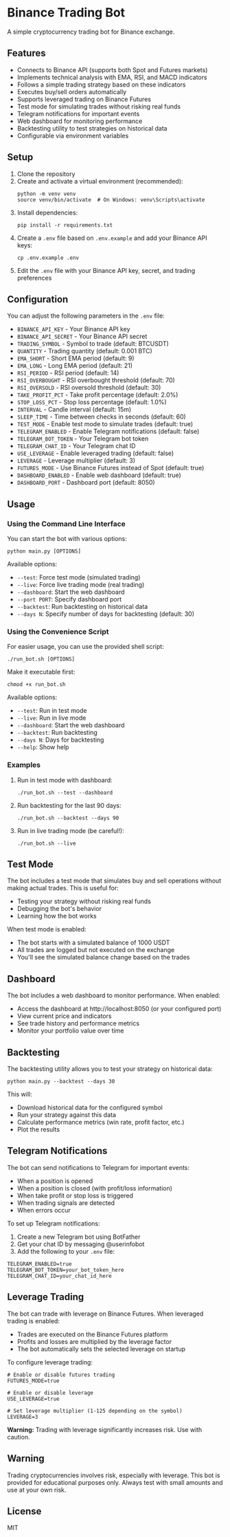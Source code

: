 # Binance Trading Bot

A simple cryptocurrency trading bot for Binance exchange.

## Features

- Connects to Binance API (supports both Spot and Futures markets)
- Implements technical analysis with EMA, RSI, and MACD indicators
- Follows a simple trading strategy based on these indicators
- Executes buy/sell orders automatically
- Supports leveraged trading on Binance Futures
- Test mode for simulating trades without risking real funds
- Telegram notifications for important events
- Web dashboard for monitoring performance
- Backtesting utility to test strategies on historical data
- Configurable via environment variables

## Setup

1. Clone the repository
2. Create and activate a virtual environment (recommended):
   ```
   python -m venv venv
   source venv/bin/activate  # On Windows: venv\Scripts\activate
   ```
3. Install dependencies:
   ```
   pip install -r requirements.txt
   ```
4. Create a `.env` file based on `.env.example` and add your Binance API keys:
   ```
   cp .env.example .env
   ```
5. Edit the `.env` file with your Binance API key, secret, and trading preferences

## Configuration

You can adjust the following parameters in the `.env` file:

- `BINANCE_API_KEY` - Your Binance API key
- `BINANCE_API_SECRET` - Your Binance API secret
- `TRADING_SYMBOL` - Symbol to trade (default: BTCUSDT)
- `QUANTITY` - Trading quantity (default: 0.001 BTC)
- `EMA_SHORT` - Short EMA period (default: 9)
- `EMA_LONG` - Long EMA period (default: 21)
- `RSI_PERIOD` - RSI period (default: 14)
- `RSI_OVERBOUGHT` - RSI overbought threshold (default: 70)
- `RSI_OVERSOLD` - RSI oversold threshold (default: 30)
- `TAKE_PROFIT_PCT` - Take profit percentage (default: 2.0%)
- `STOP_LOSS_PCT` - Stop loss percentage (default: 1.0%)
- `INTERVAL` - Candle interval (default: 15m)
- `SLEEP_TIME` - Time between checks in seconds (default: 60)
- `TEST_MODE` - Enable test mode to simulate trades (default: true)
- `TELEGRAM_ENABLED` - Enable Telegram notifications (default: false)
- `TELEGRAM_BOT_TOKEN` - Your Telegram bot token
- `TELEGRAM_CHAT_ID` - Your Telegram chat ID
- `USE_LEVERAGE` - Enable leveraged trading (default: false)
- `LEVERAGE` - Leverage multiplier (default: 3)
- `FUTURES_MODE` - Use Binance Futures instead of Spot (default: true)
- `DASHBOARD_ENABLED` - Enable web dashboard (default: true)
- `DASHBOARD_PORT` - Dashboard port (default: 8050)

## Usage

### Using the Command Line Interface

You can start the bot with various options:

```
python main.py [OPTIONS]
```

Available options:
- `--test`: Force test mode (simulated trading)
- `--live`: Force live trading mode (real trading)
- `--dashboard`: Start the web dashboard
- `--port PORT`: Specify dashboard port
- `--backtest`: Run backtesting on historical data
- `--days N`: Specify number of days for backtesting (default: 30)

### Using the Convenience Script

For easier usage, you can use the provided shell script:

```
./run_bot.sh [OPTIONS]
```

Make it executable first:
```
chmod +x run_bot.sh
```

Available options:
- `--test`: Run in test mode
- `--live`: Run in live mode
- `--dashboard`: Start the web dashboard
- `--backtest`: Run backtesting
- `--days N`: Days for backtesting
- `--help`: Show help

### Examples

1. Run in test mode with dashboard:
   ```
   ./run_bot.sh --test --dashboard
   ```

2. Run backtesting for the last 90 days:
   ```
   ./run_bot.sh --backtest --days 90
   ```

3. Run in live trading mode (be careful!):
   ```
   ./run_bot.sh --live
   ```

## Test Mode

The bot includes a test mode that simulates buy and sell operations without making actual trades. This is useful for:
- Testing your strategy without risking real funds
- Debugging the bot's behavior
- Learning how the bot works

When test mode is enabled:
- The bot starts with a simulated balance of 1000 USDT
- All trades are logged but not executed on the exchange
- You'll see the simulated balance change based on the trades

## Dashboard

The bot includes a web dashboard to monitor performance. When enabled:
- Access the dashboard at http://localhost:8050 (or your configured port)
- View current price and indicators
- See trade history and performance metrics
- Monitor your portfolio value over time

## Backtesting

The backtesting utility allows you to test your strategy on historical data:
```
python main.py --backtest --days 30
```

This will:
- Download historical data for the configured symbol
- Run your strategy against this data
- Calculate performance metrics (win rate, profit factor, etc.)
- Plot the results

## Telegram Notifications

The bot can send notifications to Telegram for important events:
- When a position is opened
- When a position is closed (with profit/loss information)
- When take profit or stop loss is triggered
- When trading signals are detected
- When errors occur

To set up Telegram notifications:

1. Create a new Telegram bot using BotFather
2. Get your chat ID by messaging @userinfobot
3. Add the following to your `.env` file:
```
TELEGRAM_ENABLED=true
TELEGRAM_BOT_TOKEN=your_bot_token_here
TELEGRAM_CHAT_ID=your_chat_id_here
```

## Leverage Trading

The bot can trade with leverage on Binance Futures. When leveraged trading is enabled:
- Trades are executed on the Binance Futures platform
- Profits and losses are multiplied by the leverage factor
- The bot automatically sets the selected leverage on startup

To configure leverage trading:
```
# Enable or disable futures trading
FUTURES_MODE=true

# Enable or disable leverage
USE_LEVERAGE=true

# Set leverage multiplier (1-125 depending on the symbol)
LEVERAGE=3
```

**Warning:** Trading with leverage significantly increases risk. Use with caution.

## Warning

Trading cryptocurrencies involves risk, especially with leverage. This bot is provided for educational purposes only. Always test with small amounts and use at your own risk.

## License

MIT
